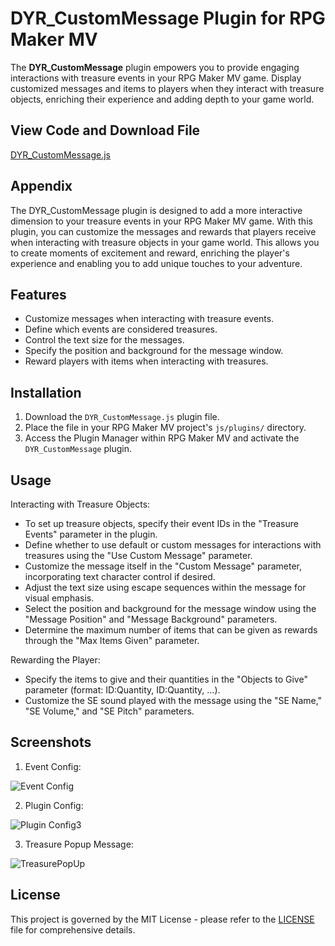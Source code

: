 
# DYR_CustomMessage Plugin for RPG Maker MV

The **DYR_CustomMessage** plugin empowers you to provide engaging interactions with treasure events in your RPG Maker MV game. Display customized messages and items to players when they interact with treasure objects, enriching their experience and adding depth to your game world.

## View Code and Download File

[DYR_CustomMessage.js](https://github.com/Danyerusama/DYR_CustomMessage/blob/4da4eb673e64b7010de586820f2a5076c77c0528/DYR_CustomMessage.js)

## Appendix

The DYR_CustomMessage plugin is designed to add a more interactive dimension to your treasure events in your RPG Maker MV game. With this plugin, you can customize the messages and rewards that players receive when interacting with treasure objects in your game world. This allows you to create moments of excitement and reward, enriching the player's experience and enabling you to add unique touches to your adventure.

## Features

- Customize messages when interacting with treasure events.
- Define which events are considered treasures.
- Control the text size for the messages.
- Specify the position and background for the message window.
- Reward players with items when interacting with treasures.


## Installation

1. Download the `DYR_CustomMessage.js` plugin file.
2. Place the file in your RPG Maker MV project's `js/plugins/` directory.
3. Access the Plugin Manager within RPG Maker MV and activate the `DYR_CustomMessage` plugin.

   
## Usage
Interacting with Treasure Objects:
- To set up treasure objects, specify their event IDs in the "Treasure Events" parameter in the plugin.
- Define whether to use default or custom messages for interactions with treasures using the "Use Custom Message" parameter.
- Customize the message itself in the "Custom Message" parameter, incorporating text character control if desired.
- Adjust the text size using escape sequences within the message for visual emphasis.
- Select the position and background for the message window using the "Message Position" and "Message Background" parameters.
- Determine the maximum number of items that can be given as rewards through the "Max Items Given" parameter.

Rewarding the Player:
- Specify the items to give and their quantities in the "Objects to Give" parameter (format: ID:Quantity, ID:Quantity, ...).
- Customize the SE sound played with the message using the "SE Name," "SE Volume," and "SE Pitch" parameters.


## Screenshots

1. Event Config:
   

![Event Config](https://github.com/Danyerusama/DYR_IdleVideoTitle/assets/142346653/8f142ff8-3482-453c-b295-05205ae8ced3)

2. Plugin Config:
     
![Plugin Config3](https://github.com/Danyerusama/DYR_IdleVideoTitle/assets/142346653/90125320-6107-4a57-b000-f9baedd31254)

3. Treasure Popup Message:
   
![TreasurePopUp](https://github.com/Danyerusama/DYR_IdleVideoTitle/assets/142346653/9e8724e5-c899-4ffc-ad9e-4a96aff55508)


## License
This project is governed by the MIT License - please refer to the [LICENSE](https://github.com/Danyerusama/DYR_IdleVideoTitle/blob/94ceb843b5d2f9b5f51aa7eec3788e41f5f0cdb3/LICENSE) file for comprehensive details.
